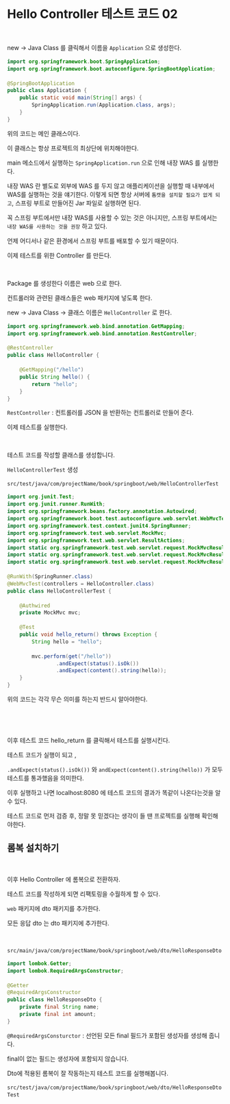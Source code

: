 # Hello Controller 테스트 코드 02



<figure><img src="../.gitbook/assets/스크린샷 2023-11-20 오후 11.48.37.png" alt="" width="375"><figcaption></figcaption></figure>

new -> Java Class 를 클릭해서 이름을 `Application` 으로 생성한다.

```java
import org.springframework.boot.SpringApplication;
import org.springframework.boot.autoconfigure.SpringBootApplication;

@SpringBootApplication
public class Application {
    public static void main(String[] args) {
        SpringApplication.run(Application.class, args);
    }
}
```



위의 코드는 메인 클래스이다.

이 클래스는 항상 프로젝트의 최상단에 위치해야한다.

main 메소드에서 실행하는 `SpringApplication.run` 으로 인해 내장 WAS 를 실행한다.

내장 WAS 란 별도로 외부에 WAS 를 두지 않고 애플리케이션을 실행할 때 내부에서 WAS를 실행하는 것을 얘기한다. 이렇게 되면 항상 서버에 `톰캣을 설치할 필요가 없게 되고`, 스프링 부트로 만들어진 Jar 파일로 실행하면 된다.



꼭 스프링 부트에서만 내장 WAS를 사용할 수 있는 것은 아니지만, 스프링 부트에서는 `내장 WAS를 사용하는 것을 권장` 하고 있다.

언제 어디서나 같은 환경에서 스프링 부트를 배포할 수 있기 때문이다.

이제 테스트를 위한 Controller 를 만든다.



<figure><img src="../.gitbook/assets/스크린샷 2023-11-20 오후 11.57.30.png" alt=""><figcaption></figcaption></figure>

Package 를 생성한다 이름은 web 으로 한다.

컨트롤러와 관련된 클래스들은 web 패키지에 넣도록 한다.

new -> Java Class -> 클래스 이름은 `HelloController` 로 한다.

```java
import org.springframework.web.bind.annotation.GetMapping;
import org.springframework.web.bind.annotation.RestController;

@RestController
public class HelloController {

    @GetMapping("/hello")
    public String hello() {
        return "hello";
    }
}
```

`RestController` : 컨트롤러를 JSON 을 반환하는 컨트롤러로 만들어 준다.

이제 테스트를 실행한다.

<figure><img src="../.gitbook/assets/스크린샷 2023-11-21 오전 12.27.50.png" alt=""><figcaption></figcaption></figure>

테스트 코드를 작성할 클래스를 생성합니다.

`HelloControllerTest` 생성

`src/test/java/com/projectName/book/springboot/web/HelloControllerTest`

```java
import org.junit.Test;
import org.junit.runner.RunWith;
import org.springframework.beans.factory.annotation.Autowired;
import org.springframework.boot.test.autoconfigure.web.servlet.WebMvcTest;
import org.springframework.test.context.junit4.SpringRunner;
import org.springframework.test.web.servlet.MockMvc;
import org.springframework.test.web.servlet.ResultActions;
import static org.springframework.test.web.servlet.request.MockMvcResultMatchers.get;
import static org.springframework.test.web.servlet.request.MockMvcResultMatchers.content;
import static org.springframework.test.web.servlet.request.MockMvcResultMatchers.status;

@RunWith(SpringRunner.class)
@WebMvcTest(controllers = HelloController.class)
public class HelloControllerTest {
    
    @Authwired
    private MockMvc mvc;
    
    @Test
    public void hello_return() throws Exception {
        String hello = "hello";
        
        mvc.perform(get("/hello"))
                .andExpect(status().isOk())
                .andExpect(content().string(hello));
    }
}
```



위의 코드는 각각 무슨 의미를 하는지 반드시 알아야한다.

<figure><img src="../.gitbook/assets/스크린샷 2023-11-21 오전 12.43.54.png" alt="" width="563"><figcaption></figcaption></figure>

<figure><img src="../.gitbook/assets/스크린샷 2023-11-21 오전 12.44.29.png" alt="" width="517"><figcaption></figcaption></figure>

이후 테스트 코드 hello\_return 를 클릭해서 테스트를 실행시킨다.

테스트 코드가 실행이 되고 ,&#x20;

`.andExpect(status().isOk())` 와 `andExpect(content().string(hello))` 가 모두 테스트를 통과했음을 의미한다.

이후 실행하고 나면 localhost:8080 에 테스트 코드의 결과가 똑같이 나온다는것을 알 수 있다.

테스트 코드로 먼저 검증 후, 정말 못 믿겠다는 생각이 들 땐 프로젝트를 실행해 확인해야한다.



## 롬복 설치하기

<figure><img src="../.gitbook/assets/스크린샷 2023-11-21 오전 12.48.43.png" alt=""><figcaption></figcaption></figure>

이후 Hello Controller 에 롬복으로 전환하자.

테스트 코드를 작성하게 되면 리팩토링을 수월하게 할 수 있다.

`web` 패키지에 dto 패키지를 추가한다.

모든 응답 dto 는 dto 패키지에 추가한다.

<figure><img src="../.gitbook/assets/스크린샷 2023-11-21 오전 12.51.09.png" alt=""><figcaption></figcaption></figure>

`src/main/java/com/projectName/book/springboot/web/dto/HelloResponseDto`

```java
import lombok.Getter;
import lombok.RequiredArgsConstructor;

@Getter
@RequiredArgsConstructor
public class HelloResponseDto {
    private final String name;
    private final int amount;
}
```

`@RequiredArgsConsturctor` : 선언된 모든 final 필드가 포함된 생성자를 생성해 줍니다.

final이 없는 필드는 생성자에 포함되지 않습니다.

Dto에 적용된 롬복이 잘 작동하는지 테스트 코드를 실행해봅니다.

`src/test/java/com/projectName/book/springboot/web/dto/HelloResponseDtoTest`
